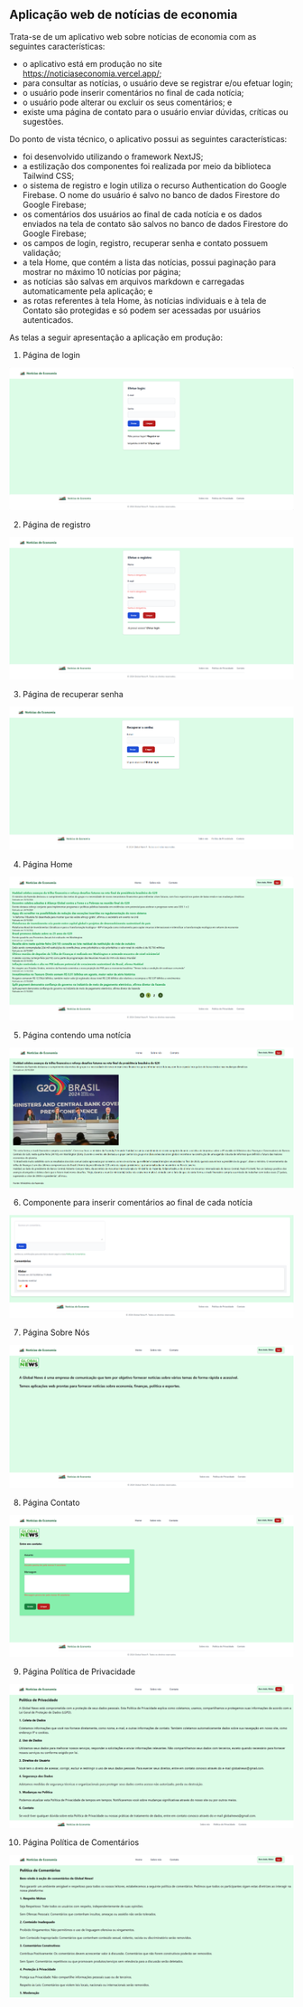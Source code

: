 ## Aplicação web de notícias de economia

Trata-se de um aplicativo web sobre notícias de economia com as seguintes características:
- o aplicativo está em produção no site https://noticiaseconomia.vercel.app/;
- para consultar as notícias, o usuário deve se registrar e/ou efetuar login;
- o usuário pode inserir comentários no final de cada notícia;
- o usuário pode alterar ou excluir os seus comentários; e
- existe uma página de contato para o usuário enviar dúvidas, críticas ou sugestões.

Do ponto de vista técnico, o aplicativo possui as seguintes características:
- foi desenvolvido utilizando o framework NextJS;
- a estilização dos componentes foi realizada por meio da biblioteca Tailwind CSS;
- o sistema de registro e login utiliza o recurso Authentication do Google Firebase. O nome do usuário é salvo no banco de dados Firestore do Google Firebase;
- os comentários dos usuários ao final de cada notícia e os dados enviados na tela de contato são salvos no banco de dados Firestore do Google Firebase;
- os campos de login, registro, recuperar senha e contato possuem validação;
- a tela Home, que contém a lista das notícias, possui paginação para mostrar no máximo 10 notícias por página;
- as notícias são salvas em arquivos markdown e carregadas automaticamente pela aplicação; e
- as rotas referentes à tela Home, às notícias individuais e à tela de Contato são protegidas e só podem ser acessadas por usuários autenticados.

As telas a seguir apresentação a aplicação em produção:

1. Página de login

![Página Login](login.PNG)

2. Página de registro

![Página Registro](registro.PNG)

3. Página de recuperar senha

![Página Recuperar Senha](recuperar_senha.PNG)

4. Página Home

![Página Home](home.PNG)

5. Página contendo uma notícia

![Página Notícias](noticia.PNG)

6. Componente para inserir comentários ao final de cada notícia

![Componente comentário](comentario.PNG)

7. Página Sobre Nós

![Página Sobre Nós](sobre_nos.PNG)

8. Página Contato

![Página Contato](contato.PNG)

9. Página Política de Privacidade

![Página Política de Privacidade](politica_privacidade.PNG)

10. Página Política de Comentários

![Página Política de Comentários](politica_comentarios.PNG)

